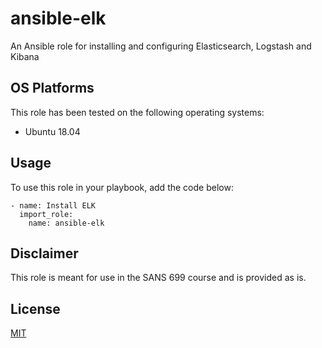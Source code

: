 # ansible-elk

An Ansible role for installing and configuring Elasticsearch, Logstash and Kibana

## OS Platforms

This role has been tested on the following operating systems:

- Ubuntu 18.04

## Usage

To use this role in your playbook, add the code below:

```
- name: Install ELK
  import_role:
    name: ansible-elk
```

## Disclaimer

This role is meant for use in the SANS 699 course and is provided as is.

## License

[MIT](LICENSE)